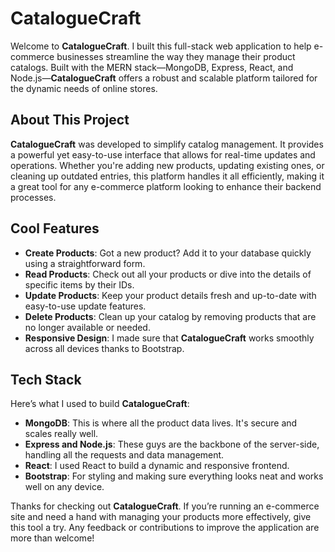 # CatalogueCraft

Welcome to **CatalogueCraft**. I built this full-stack web application to help e-commerce businesses streamline the way they manage their product catalogs. Built with the MERN stack—MongoDB, Express, React, and Node.js—**CatalogueCraft** offers a robust and scalable platform tailored for the dynamic needs of online stores.

## About This Project

**CatalogueCraft** was developed to simplify catalog management. It provides a powerful yet easy-to-use interface that allows for real-time updates and operations. Whether you're adding new products, updating existing ones, or cleaning up outdated entries, this platform handles it all efficiently, making it a great tool for any e-commerce platform looking to enhance their backend processes.

## Cool Features

- **Create Products**: Got a new product? Add it to your database quickly using a straightforward form.
- **Read Products**: Check out all your products or dive into the details of specific items by their IDs.
- **Update Products**: Keep your product details fresh and up-to-date with easy-to-use update features.
- **Delete Products**: Clean up your catalog by removing products that are no longer available or needed.
- **Responsive Design**: I made sure that **CatalogueCraft** works smoothly across all devices thanks to Bootstrap.

## Tech Stack

Here’s what I used to build **CatalogueCraft**:

- **MongoDB**: This is where all the product data lives. It's secure and scales really well.
- **Express and Node.js**: These guys are the backbone of the server-side, handling all the requests and data management.
- **React**: I used React to build a dynamic and responsive frontend.
- **Bootstrap**: For styling and making sure everything looks neat and works well on any device.

Thanks for checking out **CatalogueCraft**. If you’re running an e-commerce site and need a hand with managing your products more effectively, give this tool a try. Any feedback or contributions to improve the application are more than welcome!
